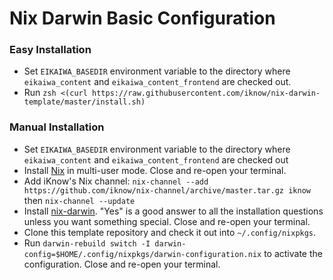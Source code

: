 # Nix Darwin Basic Configuration

### Easy Installation

* Set `EIKAIWA_BASEDIR` environment variable to the directory where `eikaiwa_content` and `eikaiwa_content_frontend` are checked out.
* Run `zsh <(curl https://raw.githubusercontent.com/iknow/nix-darwin-template/master/install.sh)`

### Manual Installation

* Set `EIKAIWA_BASEDIR` environment variable to the directory where `eikaiwa_content` and `eikaiwa_content_frontend` are checked out
* Install [Nix][nix] in multi-user mode. Close and re-open your terminal.
* Add iKnow's Nix channel: `nix-channel --add https://github.com/iknow/nix-channel/archive/master.tar.gz iknow` then `nix-channel --update`
* Install [nix-darwin][]. "Yes" is a good answer to all the installation questions unless you want something special. Close and re-open your terminal.
* Clone this template repository and check it out into `~/.config/nixpkgs`.
* Run `darwin-rebuild switch -I darwin-config=$HOME/.config/nixpkgs/darwin-configuration.nix` to activate the configuration. Close and re-open your terminal.

[nix]: https://nixos.org/nix/manual/#sect-multi-user-installation
[nix-darwin]: https://github.com/LnL7/nix-darwin#install
